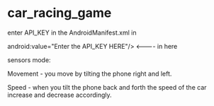 # car_racing_game

enter API_KEY in the AndroidManifest.xml in

android:value="Enter the API_KEY HERE"/>   <----  in here


sensors mode:

Movement - you move by tilting the phone right and left.

Speed - when you tilt the phone back and forth the speed of the car increase and decrease accordingly.
